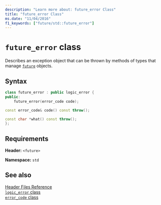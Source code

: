 ```yaml
---
description: "Learn more about: future_error Class"
title: "future_error Class"
ms.date: "11/04/2016"
f1_keywords: ["future/std::future_error"]
---
```

# `future_error` class

Describes an exception object that can be thrown by methods of types that manage [`future`](future-class.md) objects.

## Syntax

```cpp
class future_error : public logic_error {
public:
    future_error(error_code code);

const error_code& code() const throw();

const char *what() const throw();
};
```

## Requirements

**Header:** `<future>`

**Namespace:** `std`

## See also

[Header Files Reference](cpp-standard-library-header-files.md)\
[`logic_error` class](logic-error-class.md)\
[`error_code` class](error-code-class.md)
